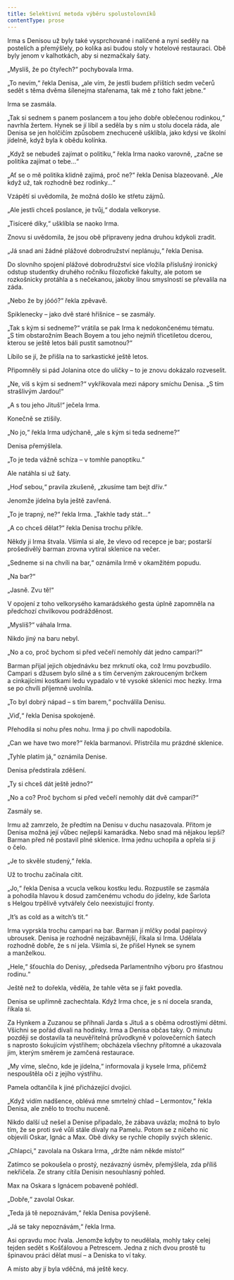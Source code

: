 ```yaml
---
title: Selektivní metoda výběru spolustolovníků
contentType: prose
---
```


<section>

Irma s Denisou už byly také vysprchované i nalíčené a nyní seděly na postelích a přemýšlely, po kolika asi budou stoly v hotelové restauraci. Obě byly jenom v kalhotkách, aby si nezmačkaly šaty.

„Myslíš, že po čtyřech?“ pochybovala Irma.

„To nevím,“ řekla Denisa, „ale vím, že jestli budem příštích sedm večerů sedět s těma dvěma šílenejma stařenama, tak mě z toho fakt jebne.“

Irma se zasmála.

„Tak si sednem s panem poslancem a tou jeho dobře oblečenou rodinkou,“ navrhla žertem. Hynek se jí líbil a seděla by s ním u stolu docela ráda, ale Denisa se jen holčičím způsobem znechuceně ušklíbla, jako kdysi ve školní jídelně, když byla k obědu kolínka.

„Když se nebudeš zajímat o politiku,“ řekla Irma naoko varovně, „začne se politika zajímat o tebe…“

„Ať se o mě politika klidně zajímá, proč ne?“ řekla Denisa blazeovaně. „Ale když už, tak rozhodně bez rodinky…“

Vzápětí si uvědomila, že možná došlo ke střetu zájmů.

„Ale jestli chceš poslance, je tvůj,“ dodala velkoryse.

„Tisíceré díky,“ ušklíbla se naoko Irma.

Znovu si uvědomila, že jsou obě připraveny jedna druhou kdykoli zradit.

„Já snad ani žádné plážové dobrodružství neplánuju,“ řekla Denisa.

Do slovního spojení plážové dobrodružství sice vložila příslušný ironický odstup studentky druhého ročníku filozofické fakulty, ale potom se rozkošnicky protáhla a s nečekanou, jakoby línou smysl­ností se převalila na záda.

„Nebo že by jóóó?“ řekla zpěvavě.

Spiklenecky – jako dvě staré hříšnice – se zasmály.

„Tak s kým si sedneme?“ vrátila se pak Irma k nedokončenému tématu. „S tím obstarožním Beach Boyem a tou jeho nejmíň třicetiletou dcerou, kterou se ještě letos báli pustit samotnou?“

Líbilo se jí, že přišla na to sarkastické ještě letos.

Připomněly si pád Jolanina otce do uličky – to je znovu dokázalo rozveselit.

„Ne, víš s kým si sednem?“ vykřikovala mezi nápory smíchu Denisa. „S tím strašlivým Jardou!“

„A s tou jeho Jituš!“ ječela Irma.

Konečně se ztišily.

„No jo,“ řekla Irma udýchaně, „ale s kým si teda sedneme?“

Denisa přemýšlela.

„To je teda vážně schíza – v tomhle panoptiku.“

Ale natáhla si už šaty.

„Hoď sebou,“ pravila zkušeně, „zkusíme tam bejt dřív.“

Jenomže jídelna byla ještě zavřená.

„To je trapný, ne?“ řekla Irma. „Takhle tady stát…“

„A co chceš dělat?“ řekla Denisa trochu příkře.

Někdy ji Irma štvala. Všimla si ale, že vlevo od recepce je bar; postarší prošedivělý barman zrovna vytíral sklenice na večer.

„Sedneme si na chvíli na bar,“ oznámila Irmě v okamžitém popudu.

„Na bar?“

„Jasně. Zvu tě!“

V opojení z toho velkorysého kamarádského gesta úplně zapomněla na předchozí chvilkovou podrážděnost.

„Myslíš?“ váhala Irma.

Nikdo jiný na baru nebyl.

„No a co, proč bychom si před večeří nemohly dát jedno campari?“

Barman přijal jejich objednávku bez mrknutí oka, což Irmu povzbudilo. Campari s džusem bylo silné a s tím červeným zakrouceným brčkem a cinkajícími kostkami ledu vypadalo v té vysoké sklenici moc hezky. Irma se po chvíli příjemně uvolnila.

„To byl dobrý nápad – s tím barem,“ pochválila Denisu.

„Viď,“ řekla Denisa spokojeně.

Přehodila si nohu přes nohu. Irma ji po chvíli napodobila.

„Can we have two more?“ řekla barmanovi. Přistrčila mu prázdné sklenice.

„Tyhle platím já,“ oznámila Denise.

Denisa předstírala zděšení.

„Ty si chceš dát ještě jedno?“

„No a co? Proč bychom si před večeří nemohly dát dvě campari?“

Zasmály se.

Irmu až zamrzelo, že předtím na Denisu v duchu nasazovala. Přitom je Denisa možná její vůbec nejlepší kamarádka. Nebo snad má nějakou lepší? Barman před ně postavil plné sklenice. Irma jednu uchopila a opřela si ji o čelo.

„Je to skvěle studený,“ řekla.

Už to trochu začínala cítit.

„Jo,“ řekla Denisa a vcucla velkou kostku ledu. Rozpustile se zasmála a pohodila hlavou k dosud zamčenému vchodu do jídelny, kde Šarlota s Helgou trpělivě vytvářely čelo neexistující fronty.

„It’s as cold as a witch’s tit.“

Irma vyprskla trochu campari na bar. Barman jí mlčky podal papírový ubrousek. Denisa je rozhodně nejzábavnější, říkala si Irma. Udělala rozhodně dobře, že s ní jela. Všimla si, že přišel Hynek se synem a manželkou.

„Hele,“ šťouchla do Denisy, „předseda Parlamentního výboru pro šťastnou rodinu.“

Ještě než to dořekla, věděla, že tahle věta se jí fakt povedla.

Denisa se upřímně zachechtala. Když Irma chce, je s ní docela sranda, říkala si.

Za Hynkem a Zuzanou se přihnali Jarda s Jituš a s oběma odrostlými dětmi. Všichni se pořád dívali na hodinky. Irma a Denisa občas taky. O minutu později se dostavila ta neuvěřitelná průvodkyně v polovečerních šatech s naprosto šokujícím výstřihem; obcházela všechny přítomné a ukazovala jim, kterým směrem je zamčená restaurace.

„My víme, slečno, kde je jídelna,“ informovala ji kysele Irma, přičemž nespouštěla oči z jejího výstřihu.

Pamela odtančila k jiné přicházející dvojici.

„Když vidím nadšence, oblévá mne smrtelný chlad – Lermontov,“ řekla Denisa, ale znělo to trochu nuceně.

Nikdo další už nešel a Denise připadalo, že zábava uvázla; možná to bylo tím, že se proti své vůli stále dívaly na Pamelu. Potom se z ničeho nic objevili Oskar, Ignác a Max. Obě dívky se rychle chopily svých sklenic.

„Chlapci,“ zavolala na Oskara Irma, „držte nám někde místo!“

Zatímco se pokoušela o prostý, nezávazný úsměv, přemýšlela, zda příliš nekřičela. Ze strany cítila Denisin nesouhlasný pohled.

Max na Oskara s Ignácem pobaveně pohlédl.

„Dobře,“ zavolal Oskar.

„Teda já tě nepoznávám,“ řekla Denisa povýšeně.

„Já se taky nepoznávám,“ řekla Irma.

Asi opravdu moc řvala. Jenomže kdyby to neudělala, mohly taky celej tejden sedět s Košťálovou a Petrescem. Jedna z nich dvou prostě tu špinavou práci dělat musí – a Deniska to ví taky.

A místo aby jí byla vděčná, má ještě kecy.

</section>
